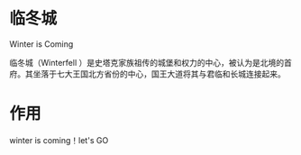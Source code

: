 # 临冬城
Winter is Coming

临冬城（Winterfell ）是史塔克家族祖传的城堡和权力的中心，被认为是北境的首府。其坐落于七大王国北方省份的中心，国王大道将其与君临和长城连接起来。

# 作用
winter is coming！let's GO

